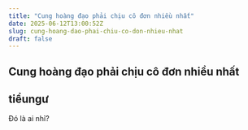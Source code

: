 ```yaml
---
title: "Cung hoàng đạo phải chịu cô đơn nhiều nhất"
date: 2025-06-12T13:00:52Z
slug: cung-hoang-dao-phai-chiu-co-don-nhieu-nhat
draft: false
---
```


## Cung hoàng đạo phải chịu cô đơn nhiều nhất

## tiểungư

Đó là ai nhỉ?
​